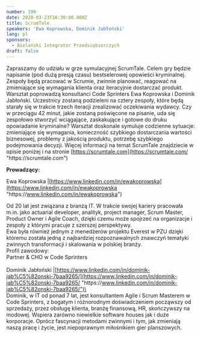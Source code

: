 ```yaml
---
number: 199
date: 2020-03-23T16:30:00.000Z
title: ScrumTale
speakers: 'Ewa Koprowska, Dominik Jabłoński'
lang: pl
sponsors:
  - Bielański Integrator Przedsiębiorczych
draft: false
---
```

Zapraszamy do udziału w grze symulacyjnej ScrumTale. Celem gry będzie napisanie (pod dużą presją czasu) bestselerowej opowieści kryminalnej. Zespoły będą pracować w Scrumie, zwinnie planować, reagować na zmieniające się wymagania klienta oraz iteracyjnie dostarczać produkt. Warsztat poprowadzą konsultanci Code Sprinters Ewa Koprowska i Dominik Jabłoński. Uczestnicy zostaną podzieleni na cztery zespoły, które będą starały się w trakcie trzech iteracji zrealizować oczekiwania wydawcy. Czy w przeciągu 42 minut, jakie zostaną poświęcone na pisanie, uda się zespołowo stworzyć wciągające, zaskakujące i gotowe do druku opowiadanie kryminalne? Warsztat doskonale symuluje codzienne sytuacje: zmieniające się wymagania, konieczność szybkiego dostarczania wartości biznesowej, problemy z jakością produktu, potrzebę szybkiego podejmowania decyzji. Więcej informacji na temat ScrumTale znajdziecie w opisie poniżej i na stronie [https://scrumtale.com](https://scrumtale.com/ "https\://scrumtale.com")

**Prowadzący:**

Ewa Koprowska |[https://www.linkedin.com/in/ewakoprowska](https://www.linkedin.com/in/ewakoprowska "https\://www.linkedin.com/in/ewakoprowska")

Od 20 lat jest związana z branżą IT. W trakcie swojej kariery pracowała m.in. jako actuarial developer, analityk, project manager, Scrum Master, Product Owner i Agile Coach, dzięki czemu może spojrzeć na organizacje i zespoły z którymi pracuje z szerszej perspektywy.\
Ewa była również jednym z menedżerów projektu Everest w PZU dzięki któremu została jedną z najbardziej rozpoznawalnych znawczyń tematyki zwinnych transformacji i skalowania w polskiej branży.\
Profil zawodowy:\
Partner & CHO w Code Sprinters\
\
Dominik Jabłoński |[https://www.linkedin.com/in/dominik-jab%C5%82onski-7baa9265/](https://www.linkedin.com/in/dominik-jab%C5%82onski-7baa9265/ "https\://www.linkedin.com/in/dominik-jab%C5%82onski-7baa9265/")\
\
Dominik, w IT od ponad 7 lat, jest konsultantem Agile i Scrum Masterem w Code Sprinters, z bogatym i różnorodnym doświadczeniem począwszy od sprzedaży, przez obsługę klienta, branżę finansową, HR, skończywszy na modowej. Wspiera zarówno niewielkie software houses jak i duże korporacje. Oprócz fascynacji metodami zwinnymi i tym, jak zmieniają naszą pracę i życie, jest niepoprawnym miłośnikiem gier planszowych.